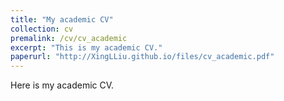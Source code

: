 ```yaml
---
title: "My academic CV"
collection: cv
premalink: /cv/cv_academic
excerpt: "This is my academic CV."
paperurl: "http://XingLLiu.github.io/files/cv_academic.pdf"
---
```

Here is my academic CV.
